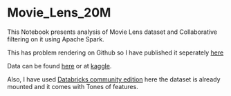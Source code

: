# Movie_Lens_20M

This Notebook presents analysis of Movie Lens dataset and Collaborative filtering on it using Apache Spark.

This has problem rendering on Github so I have published it seperately [here](https://databricks-prod-cloudfront.cloud.databricks.com/public/4027ec902e239c93eaaa8714f173bcfc/1457916220563996/3123150065672593/1920439544921018/latest.html)

Data can be found [here](https://grouplens.org/datasets/movielens/) or at [kaggle](https://www.kaggle.com/grouplens/movielens-20m-dataset). 

Also, I have used [Databricks community edition](https://community.cloud.databricks.com/) here the dataset is already mounted and it comes with Tones of features.